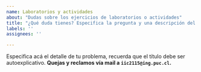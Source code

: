 ```yaml
---
name: Laboratorios y actividades
about: "Dudas sobre los ejercicios de laboratorios o actividades"
title: "¿Qué duda tienes? Especifica la pregunta y una descripción del problema"
labels: ''
assignees: ''

---
```

Especifica acá el detalle de tu problema, recuerda que el título debe ser autoexplicativo.
**Quejas y reclamos vía mail a `iic2115@ing.puc.cl`.**
